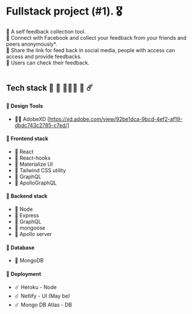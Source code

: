 # Fullstack project (#1). 🎖 

🧐 A self feedback collection tool. </br>
🧐 Connect with Facebook and collect your feedback from your friends and peers anonymously*. </br>
🧐 Share the link for feed back in social media, people with access can access and provide feedbacks.</br>
🧐 Users can check their feedback.
<br>
<br>
## Tech stack 🔵 🧶 👩🏻‍💻 🎒 ☄️ ##
 
 
#### 🔵 __Design Tools__ ####
 - 👩‍🎨 AdobeXD [https://xd.adobe.com/view/92be1dca-9bcd-4ef2-af19-dbdc743c2785-c7ed/]
 
 
#### 🔵 __Frontend stack__ ####
 - 🧶 React 
 - 🧶 React-hooks 
 - 🧶 Materialize UI 
 - 🧶 Tailwind CSS utility
 - 🧶 GraphQL 
 - 🧶 ApolloGraphQL
 
 
#### 🔵 __Backend stack__ ####
 - 🏀 Node 
 - 🏀 Express 
 - 🏀 GraphQL 
 - 🏀 mongoose
 - 🏀 Apollo server
 
 
#### 🔵 __Database__ ####
 - 🎒 MongoDB
 
 
#### 🔵 __Deployment__ ####
 - ☄️ Heroku - Node 
 - ☄️ Netlify - UI (May be)
 - ☄️ Mongo DB Atlas - DB
